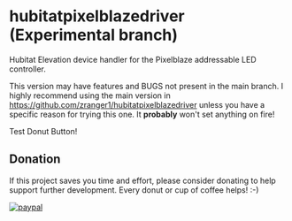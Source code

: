 
# hubitatpixelblazedriver (Experimental branch)
Hubitat Elevation device handler for the Pixelblaze addressable LED controller.

This version may have features and BUGS not present in the main branch. I highly
recommend using the main version in https://github.com/zranger1/hubitatpixelblazedriver
unless you have a specific reason for trying this one. It **probably** won't set
anything on fire!

Test Donut Button!

## Donation
If this project saves you time and effort, please consider donating to help support further development.  Every donut or cup of coffee helps!  :-)

[![paypal](https://www.paypalobjects.com/en_US/i/btn/btn_donateCC_LG.gif)](https://www.paypal.com/cgi-bin/webscr?cmd=_s-xclick&hosted_button_id=https://www.paypal.com/donate?hosted_button_id=MAGXAANGWNDGA)
